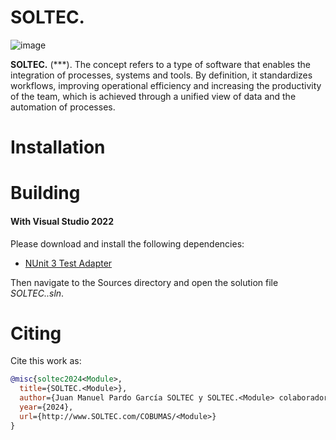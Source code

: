# SOLTEC.<Module>

![image](https://img.shields.io/badge/license-LGPL-3.svg)

**SOLTEC.<Module>** (**<Module Name Complete>*). The concept refers to a type of software that enables the
integration of <Module Name Complete> processes, systems and tools. By definition, it standardizes workflows, improving
operational efficiency and increasing the productivity of the *<Module Name Complete>* team, which is achieved through 
a unified view of data and the automation of processes. 

# Installation



# Building



#### With Visual Studio 2022

Please download and install the following dependencies:

- [NUnit 3 Test Adapter](https://marketplace.visualstudio.com/items?itemName=NUnitDevelopers.NUnit3TestAdapter)

Then navigate to the Sources directory and open the solution file *SOLTEC.<Module>.sln*.

# Citing

Cite this work as:

```bibtex
@misc{soltec2024<Module>,
  title={SOLTEC.<Module>},
  author={Juan Manuel Pardo García SOLTEC y SOLTEC.<Module> colaboradores},
  year={2024},
  url={http://www.SOLTEC.com/COBUMAS/<Module>}
}
```
